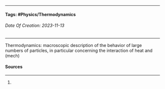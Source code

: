 __________________________________________________________________________
#### **Tags:** #Physics/Thermodynamics
###### *Date Of Creation: 2023-11-13*
__________________________________________________________________________

Thermodynamics: macroscopic description of the behavior of large numbers of particles, in particular concerning the interaction of heat and (mech)
#### Sources
__________________________________________________________________________
1. 